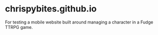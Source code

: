 # chrispybites.github.io
For testing a mobile website built around managing a character in a Fudge TTRPG game.

